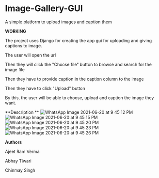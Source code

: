 # Image-Gallery-GUI

A simple platform to upload images and caption them

**WORKING**

The project uses Django for creating the app gui for uploading and giving captions to image.

The user will open the url

Then they will click the "Choose file" button to browse and search for the image file

Then they have to provide caption in the caption column to the image

Then they have to click "Upload" button 

By this, the user will be able to choose, upload and caption the image they want.

**Description
**
![WhatsApp Image 2021-06-20 at 9 45 12 PM](https://user-images.githubusercontent.com/85982848/122682285-2f52c880-d216-11eb-9473-eedc5464685c.jpeg)
![WhatsApp Image 2021-06-20 at 9 45 15 PM](https://user-images.githubusercontent.com/85982848/122682289-34b01300-d216-11eb-9446-fa4e81ab9fde.jpeg)
![WhatsApp Image 2021-06-20 at 9 45 20 PM](https://user-images.githubusercontent.com/85982848/122682294-38dc3080-d216-11eb-8353-0fac96555136.jpeg)
![WhatsApp Image 2021-06-20 at 9 45 23 PM](https://user-images.githubusercontent.com/85982848/122682303-3f6aa800-d216-11eb-88a4-e4bf72352557.jpeg)
![WhatsApp Image 2021-06-20 at 9 45 26 PM](https://user-images.githubusercontent.com/85982848/122682327-56a99580-d216-11eb-861d-6136884e7bd5.jpeg)



**Authors**

Ajeet Ram Verma

Abhay Tiwari

Chinmay Singh
